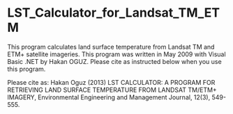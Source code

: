 # LST_Calculator_for_Landsat_TM_ETM
This program calculates land surface temperature from Landsat TM and ETM+ satellite imageries. This program was written in May 2009 with Visual Basic .NET by Hakan OGUZ. Please cite as instructed below when you use this program.

Please cite as: Hakan Oguz (2013) LST CALCULATOR: A PROGRAM FOR RETRIEVING LAND SURFACE TEMPERATURE FROM LANDSAT TM/ETM+ IMAGERY, Environmental Engineering and Management Journal, 12(3), 549-555.



